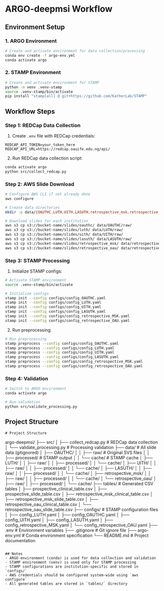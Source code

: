 # ARGO-deepmsi Workflow

## Environment Setup

### 1. ARGO Environment
```bash
# Create and activate environment for data collection/processing
conda env create -f argo-env.yml
conda activate argo
```

### 2. STAMP Environment
```bash
# Create and activate environment for STAMP
python -m venv .venv-stamp
source .venv-stamp/bin/activate
pip install "stamp[all] @ git+https://github.com/KatherLab/STAMP"
```

## Workflow Steps

### Step 1: REDCap Data Collection
1. Create `.env` file with REDCap credentials:
```
REDCAP_API_TOKEN=your_token_here
REDCAP_API_URL=https://redcap.oauife.edu.ng/api/
```

2. Run REDCap data collection script:
```bash
conda activate argo
python src/collect_redcap.py
```

### Step 2: AWS Slide Download
```bash
# Configure AWS CLI if not already done
aws configure

# Create data directories
mkdir -p data/{OAUTHC,LUTH,UITH,LASUTH,retrospective_msk,retrospective_oau}/{raw,processed,cache}

# Download slides for each institution
aws s3 cp s3://bucket-name/slides/oauthc/ data/OAUTHC/raw/
aws s3 cp s3://bucket-name/slides/luth/ data/LUTH/raw/
aws s3 cp s3://bucket-name/slides/uith/ data/UITH/raw/
aws s3 cp s3://bucket-name/slides/lasuth/ data/LASUTH/raw/
aws s3 cp s3://bucket-name/slides/retrospective_msk/ data/retrospective_msk/raw/
aws s3 cp s3://bucket-name/slides/retrospective_oau/ data/retrospective_oau/raw/
```

### Step 3: STAMP Processing

1. Initialize STAMP configs:
```bash
# Activate STAMP environment
source .venv-stamp/bin/activate

# Initialize configs
stamp init --config configs/config_OAUTHC.yaml
stamp init --config configs/config_LUTH.yaml
stamp init --config configs/config_UITH.yaml
stamp init --config configs/config_LASUTH.yaml
stamp init --config configs/config_retrospective_MSK.yaml
stamp init --config configs/config_retrospective_OAU.yaml
```

2. Run preprocessing:
```bash
# Run preprocessing
stamp preprocess --config configs/config_OAUTHC.yaml
stamp preprocess --config configs/config_LUTH.yaml
stamp preprocess --config configs/config_UITH.yaml
stamp preprocess --config configs/config_LASUTH.yaml
stamp preprocess --config configs/config_retrospective_MSK.yaml
stamp preprocess --config configs/config_retrospective_OAU.yaml
```

### Step 4: Validation
```bash
# Switch to ARGO environment
conda activate argo

# Run validation
python src/validate_processing.py
```

## Project Structure
```
# Project Structure
```
argo-deepmsi/
├── src/
│   ├── collect_redcap.py      # REDCap data collection
│   └── validate_processing.py  # Processing validation
├── data/                      # All slide data (gitignored)
│   ├── OAUTHC/
│   │   ├── raw/              # Original SVS files
│   │   ├── processed/        # STAMP output
│   │   └── cache/           # STAMP cache
│   ├── LUTH/
│   │   ├── raw/
│   │   ├── processed/
│   │   └── cache/
│   ├── UITH/
│   │   ├── raw/
│   │   ├── processed/
│   │   └── cache/
│   ├── LASUTH/
│   │   ├── raw/
│   │   ├── processed/
│   │   └── cache/
│   ├── retrospective_msk/
│   │   ├── raw/
│   │   ├── processed/
│   │   └── cache/
│   └── retrospective_oau/
│       ├── raw/
│       ├── processed/
│       └── cache/
├── tables/                    # Generated CSV tables
│   ├── prospective_clinical_table.csv
│   ├── prospective_slide_table.csv
│   ├── retrospective_msk_clinical_table.csv
│   ├── retrospective_msk_slide_table.csv
│   ├── retrospective_oau_clinical_table.csv
│   └── retrospective_oau_slide_table.csv
├── configs/                   # STAMP configuration files
│   ├── config_LUTH.yaml
│   ├── config_OAUTHC.yaml
│   ├── config_UITH.yaml
│   ├── config_LASUTH.yaml
│   ├── config_retrospective_MSK.yaml
│   └── config_retrospective_OAU.yaml
├── .env                      # Environment variables 
├── .gitignore                # Git ignore file
├── argo-env.yml              # Conda environment specification
└── README.md                 # Project documentation
```

## Notes
- ARGO environment (conda) is used for data collection and validation
- STAMP environment (venv) is used only for STAMP processing
- STAMP configurations are institution-specific and stored in `configs/`
- AWS credentials should be configured system-wide using `aws configure`
- All generated tables are stored in `tables/` directory